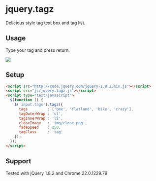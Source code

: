 jquery.tagz
===========

Delicious style tag text box and tag list.

## Usage

Type your tag and press return.

<img src="https://raw.github.com/icodejs/jquery.tagz/master/img/demo.png"/>

## Setup
```html
<script src="http://code.jquery.com/jquery-1.8.2.min.js"></script>
<script src="js/jquery.tagz.js"></script>
<script type="text/javascript">
  $(function () {
    $('input.tags').tagz({
      tags         : ['bmx', 'flatland', 'bike', 'crazy'],
      tagOuterWrap : 'ul',
      tagInnerWrap : 'li',
      closeImage   : 'img/close.png',
      fadeSpeed    : 250,
      tagClass     : 'tag'
    });
  });
</script>
```

## Support
Tested with jQuery 1.8.2 and Chrome 22.0.1229.79